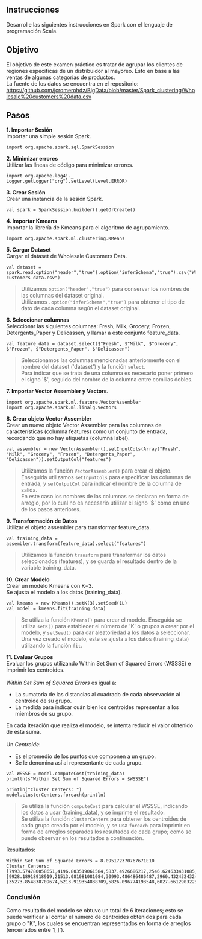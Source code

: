 ## Instrucciones  
Desarrolle las siguientes instrucciones en Spark con el lenguaje de programación Scala.  

## Objetivo  
El objetivo de este examen práctico es tratar de agrupar los clientes de regiones específicas de un distribuidor al mayoreo. Esto en base a las ventas de algunas categorías de productos.  
La fuente de los datos se encuentra en el repositorio: https://github.com/jcromerohdz/BigData/blob/master/Spark_clustering/Wholesale%20customers%20data.csv  

## Pasos  
**1. Importar Sesión**  
Importar una simple sesión Spark.  
~~~
import org.apache.spark.sql.SparkSession
~~~  

**2. Minimizar errores**  
Utilizar las líneas de código para minimizar errores.  
~~~
import org.apache.log4j._
Logger.getLogger("org").setLevel(Level.ERROR)
~~~  

**3. Crear Sesión**  
Crear una instancia de la sesión Spark.  
~~~
val spark = SparkSession.builder().getOrCreate()
~~~  

**4. Importar Kmeans**  
Importar la librería de Kmeans para el algoritmo de agrupamiento.  
~~~
import org.apache.spark.ml.clustering.KMeans
~~~  

**5. Cargar Dataset**  
Cargar el dataset de Wholesale Customers Data.  
~~~
val dataset = spark.read.option("header","true").option("inferSchema","true").csv("Wholesale customers data.csv")
~~~  
> Utilizamos `option("header","true")` para conservar los nombres de las columnas del dataset original.  
> Utilizamos `.option("inferSchema","true")` para obtener el tipo de dato de cada columna según el dataset original.  

**6. Seleccionar columnas**  
Seleccionar las siguientes columnas: Fresh, Milk, Grocery, Frozen, Detergents_Paper y Delicassen, y llamar a este conjunto feature_data.  
~~~
val feature_data = dataset.select($"Fresh", $"Milk", $"Grocery", $"Frozen", $"Detergents_Paper", $"Delicassen")
~~~  
> Seleccionamos las columnas mencionadas anteriormente con el nombre del dataset ('dataset') y la función `select`.  
> Para indicar que se trata de una columna es necesario poner primero el signo '$', seguido del nombre de la columna entre comillas dobles.  

**7. Importar Vector Assembler y Vectors.**  
~~~
import org.apache.spark.ml.feature.VectorAssembler
import org.apache.spark.ml.linalg.Vectors
~~~  

**8. Crear objeto Vector Assembler**  
Crear un nuevo objeto Vector Assembler para las columnas de características (columna features) como un conjunto de entrada, recordando que no hay etiquetas (columna label).  
~~~
val assembler = new VectorAssembler().setInputCols(Array("Fresh", "Milk", "Grocery", "Frozen", "Detergents_Paper", "Delicassen")).setOutputCol("features")
~~~  
> Utilizamos la función `VectorAssembler()` para crear el objeto. Enseguida utilizamos `setInputCols` para especificar las columnas de entrada, y `setOutputCol` para indicar el nombre de la columna de salida.  
> En este caso los nombres de las columnas se declaran en forma de arreglo, por lo cual no es necesario utilizar el signo '$' como en uno de los pasos anteriores.  

**9. Transformación de Datos**  
Utilizar el objeto assembler para transformar feature_data.  
~~~
val training_data = assembler.transform(feature_data).select("features")
~~~  
> Utilizamos la función `transform` para transformar los datos seleccionados (features), y se guarda el resultado dentro de la variable training_data.  

**10. Crear Modelo**  
Crear un modelo Kmeans con K=3.  
Se ajusta el modelo a los datos (training_data).  
~~~
val kmeans = new KMeans().setK(3).setSeed(1L)
val model = kmeans.fit(training_data)
~~~  
> Se utiliza la función `KMeans()` para crear el modelo. Enseguida se utiliza `setK()` para establecer el número de 'K' o grupos a crear por el modelo, y `setSeed()` para dar aleatoriedad a los datos a seleccionar.  
> Una vez creado el modelo, este se ajusta a los datos (training_data) utilizando la función `fit`.  

**11. Evaluar Grupos**  
Evaluar los grupos utilizando Within Set Sum of Squared Errors (WSSSE) e imprimir los centroides.  
<br>
_Within Set Sum of Squared Errors_ es igual a:  
* La sumatoria de las distancias al cuadrado de cada observación al centroide de su grupo.  
* La medida para indicar cuán bien los centroides representan a los miembros de su grupo.  

En cada iteración que realiza el modelo, se intenta reducir el valor obtenido de esta suma.  
<br>
Un _Centroide_:
* Es el promedio de los puntos que componen a un grupo.  
* Se le denomina así al representante de cada grupo.  
~~~
val WSSSE = model.computeCost(training_data)
println(s"Within Set Sum of Squared Errors = $WSSSE")

println("Cluster Centers: ")
model.clusterCenters.foreach(println)
~~~  
> Se utiliza la función `computeCost` para calcular el WSSSE, indicando los datos a usar (training_data), y se imprime el resultado.  
> Se utiliza la función `clusterCenters` para obtener los centroides de cada grupo creado por el modelo, y se usa `foreach` para imprimir en forma de arreglos separados los resultados de cada grupo; como se puede observar en los resultados a continuación.  

Resultados:  
~~~
Within Set Sum of Squared Errors = 8.095172370767671E10
Cluster Centers: 
[7993.574780058651,4196.803519061584,5837.4926686217,2546.624633431085,2016.2873900293255,1151.4193548387098]
[9928.18918918919,21513.081081081084,30993.486486486487,2960.4324324324325,13996.594594594595,3772.3243243243246]
[35273.854838709674,5213.919354838709,5826.096774193548,6027.6612903225805,1006.9193548387096,2237.6290322580644]
~~~  

### Conclusión  
Como resultado del modelo se obtuvo un total de 6 iteraciones; esto se puede verificar al contar el número de centroides obtenidos para cada grupo o "K", los cuales se encuentran representados en forma de arreglos (encerrados entre '[ ]').  
